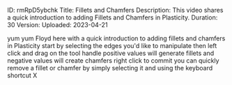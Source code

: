 ID: rmRpD5ybchk
Title: Fillets and Chamfers
Description: This video shares a quick introduction to adding Fillets and Chamfers in Plasticity.
Duration: 30
Version: 
Uploaded: 2023-04-21

yum yum Floyd here with a quick
introduction to adding fillets and
chamfers in Plasticity start by
selecting the edges you'd like to
manipulate then left click and drag on
the tool handle positive values will
generate fillets and negative values
will create chamfers right click to
commit you can quickly remove a fillet
or chamfer by simply selecting it and
using the keyboard shortcut X